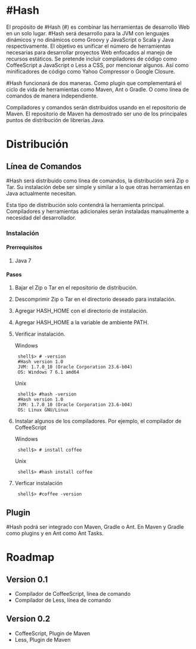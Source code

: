 #Hash
=====

El propósito de #Hash (#) es combinar las herramientas de desarrollo Web en un solo lugar. #Hash será desarrollo para la JVM con lenguajes dinámicos y no dinámicos como Groovy y JavaScript o Scala y Java respectivamente. El objetivo es unificar el número de herramientas necesarias para desarrollar proyectos Web enfocados al manejo de recursos estáticos. Se pretende incluir compiladores de código como CoffeeScript a JavaScript o Less a CSS, por mencionar algunos. Así como minificadores de código como Yahoo Compressor o Google Closure.

\#Hash funcionará de dos maneras. Como plugin que complementará el ciclo de vida de herramientas como Maven, Ant o Gradle. O como línea de comandos de manera independiente.

Compiladores y comandos serán distribuidos usando en el repositorio de Maven. El repositorio de Maven ha demostrado ser uno de los principales puntos de distribución de librerías Java.

Distribución
============

Línea de Comandos
-----------------

\#Hash será distribuido como línea de comandos, la distribución será Zip o Tar. Su instalación debe ser simple y similar a lo que otras herramientas en Java actualmente necesitan.

Esta tipo de distribución solo contendrá la herramienta principal. Compiladores y herramientas adicionales serán instaladas manualmente a necesidad del desarrollador.

### Instalación

#### Prerrequisitos

1. Java 7

#### Pasos

1. Bajar el Zip o Tar en el repositorio de distribución.
2. Descomprimir Zip o Tar en el directorio deseado para instalación.
3. Agregar HASH_HOME con el directorio de instalación.
4. Agregar HASH_HOME a la variable de ambiente PATH.
5. Verificar instalación.

    Windows

        shell$> # -version
        #Hash version 1.0
        JVM: 1.7.0_10 (Oracle Corporation 23.6-b04)
        OS: Windows 7 6.1 amd64

    Unix

        shell$> #hash -version
        #Hash version 1.0
        JVM: 1.7.0_10 (Oracle Corporation 23.6-b04)
        OS: Linux GNU/Linux

6. Instalar algunos de los compiladores. Por ejemplo, el compilador de CoffeeScript

    Windows

        shell$> # install coffee

    Unix

        shell$> #hash install coffee

7. Verficar instalación

        shell$> #coffee -version

Plugin
------

\#Hash podrá ser integrado con Maven, Gradle o Ant. En Maven y Gradle como plugins y en Ant como Ant Tasks.

Roadmap
=======

Version 0.1
-----------

* Compilador de CoffeeScript, línea de comando
* Compilador de Less, línea de comando

Version 0.2
-----------

* CoffeeScript, Plugin de Maven
* Less, Plugin de Maven
